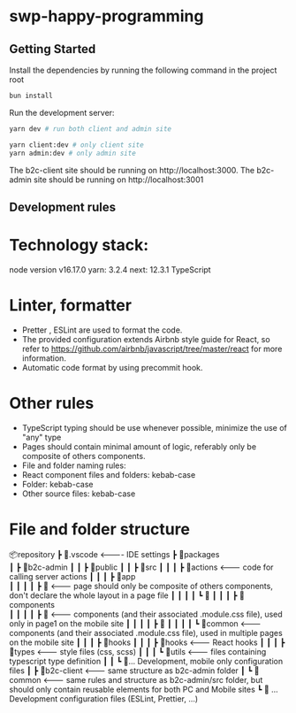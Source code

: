 # swp-happy-programming

## Getting Started

Install the dependencies by running the following command in the project root

```bash
bun install
```

Run the development server:

```bash
yarn dev # run both client and admin site

yarn client:dev # only client site
yarn admin:dev # only admin site
```

The b2c-client site should be running on http://localhost:3000.
The b2c-admin site should be running on http://localhost:3001

## Development rules

# Technology stack:

node version v16.17.0
yarn: 3.2.4
next: 12.3.1
TypeScript

# Linter, formatter

- Pretter , ESLint are used to format the code.
- The provided configuration extends Airbnb style guide for React, so refer to https://github.com/airbnb/javascript/tree/master/react for more information.
- Automatic code format by using precommit hook.

# Other rules

- TypeScript typing should be use whenever possible, minimize the use of "any" type
- Pages should contain minimal amount of logic, referably only be composite of others components.
- File and folder naming rules:
- React component files and folders: kebab-case
- Folder: kebab-case
- Other source files: kebab-case

# File and folder structure

📦repository
┣ 📂.vscode <---- IDE settings
┣ 📂packages  
┃ ┣ 📂b2c-admin
┃ ┃ ┣ 📂public
┃ ┃ ┣ 📂src
┃ ┃ ┃ ┣ 📂actions <--- code for calling server actions
┃ ┃ ┃ ┣ 📂app  
┃ ┃ ┃ ┃ ┣ 📂<page1> <--- page should only be composite of others components, don't declare the whole layout in a page file
┃ ┃ ┃ ┃ ┗ 📂<page2>
┃ ┃ ┃ ┣ 📂components  
┃ ┃ ┃ ┃ ┣ 📂<page1> <--- components (and their associated .module.css file), used only in page1 on the mobile site
┃ ┃ ┃ ┃ ┣ 📂<page2>
┃ ┃ ┃ ┃ ┗ 📂common <--- components (and their associated .module.css file), used in multiple pages on the mobile site
┃ ┃ ┃ ┣ 📂hooks
┃ ┃ ┃ ┣ 📂hooks <--- React hooks
┃ ┃ ┃ ┣ 📂types <--- style files (css, scss)
┃ ┃ ┃ ┗ 📂utils <--- files containing typescript type definition
┃ ┃ ┗ 📜... Development, mobile only configuration files
┃ ┣ 📂b2c-client <--- same structure as b2c-admin folder
┃ ┗ 📂common <--- same rules and structure as b2c-admin/src folder, but should only contain reusable elements for both PC and Mobile sites
┗ 📜 ... Development configuration files (ESLint, Prettier, ...)
